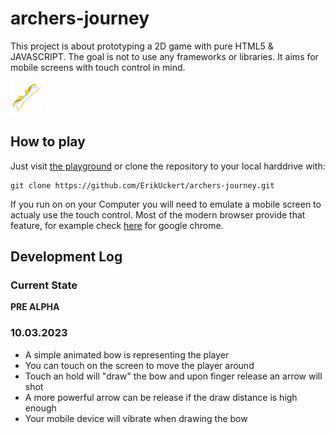 # archers-journey
This project is about prototyping a 2D game with pure HTML5 &amp; JAVASCRIPT. The goal is not to use any frameworks or libraries.
It aims for mobile screens with touch control in mind.

![Preview image of a pixelart bow](./src/LightBowPreview.png)

## How to play
Just visit [the playground](https://archersjourney.w3spaces-preview.com/) or clone the repository to your local harddrive with:

```
git clone https://github.com/ErikUckert/archers-journey.git
```

If you run on on your Computer you will need to emulate a mobile screen to actualy use the touch control. Most of the modern browser provide that feature, for example check [here](https://developer.chrome.com/docs/devtools/overview/) for google chrome.

## Development Log

### Current State
**PRE ALPHA**

### 10.03.2023
- A simple animated bow is representing the player
- You can touch on the screen to move the player around
- Touch an hold will "draw" the bow and upon finger release an arrow will shot
- A more powerful arrow can be release if the draw distance is high enough
- Your mobile device will vibrate when drawing the bow
